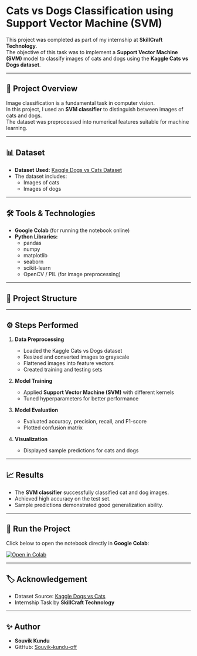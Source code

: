 # Cats vs Dogs Classification using Support Vector Machine (SVM)

This project was completed as part of my internship at **SkillCraft Technology**.  
The objective of this task was to implement a **Support Vector Machine (SVM)** model to classify images of cats and dogs using the **Kaggle Cats vs Dogs dataset**.

---

## 📌 Project Overview

Image classification is a fundamental task in computer vision.  
In this project, I used an **SVM classifier** to distinguish between images of cats and dogs.  
The dataset was preprocessed into numerical features suitable for machine learning.

---

## 📊 Dataset

- **Dataset Used:** [Kaggle Dogs vs Cats Dataset](https://www.kaggle.com/c/dogs-vs-cats/data)  
- The dataset includes:
  - Images of cats  
  - Images of dogs  

---

## 🛠️ Tools & Technologies

- **Google Colab** (for running the notebook online)  
- **Python Libraries:**  
  - pandas  
  - numpy  
  - matplotlib  
  - seaborn  
  - scikit-learn  
  - OpenCV / PIL (for image preprocessing)  

---

## 📂 Project Structure


---

## ⚙️ Steps Performed

1. **Data Preprocessing**
   - Loaded the Kaggle Cats vs Dogs dataset  
   - Resized and converted images to grayscale  
   - Flattened images into feature vectors  
   - Created training and testing sets  

2. **Model Training**
   - Applied **Support Vector Machine (SVM)** with different kernels  
   - Tuned hyperparameters for better performance  

3. **Model Evaluation**
   - Evaluated accuracy, precision, recall, and F1-score  
   - Plotted confusion matrix  

4. **Visualization**
   - Displayed sample predictions for cats and dogs  

---

## 📈 Results

- The **SVM classifier** successfully classified cat and dog images.  
- Achieved high accuracy on the test set.  
- Sample predictions demonstrated good generalization ability.

---

## 🚀 Run the Project

Click below to open the notebook directly in **Google Colab**:

[![Open in Colab](https://colab.research.google.com/assets/colab-badge.svg)](https://colab.research.google.com/github/Souvik-kundu-off/SCT_ML_3/blob/main/SVM.ipynb)

---


## 🏷️ Acknowledgement

- Dataset Source: [Kaggle Dogs vs Cats](https://www.kaggle.com/c/dogs-vs-cats/data)  
- Internship Task by **SkillCraft Technology**

---

## ✨ Author

- **Souvik Kundu**
- GitHub: [Souvik-kundu-off](https://github.com/Souvik-kundu-off)
